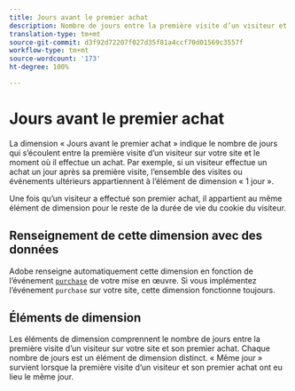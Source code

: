 ```yaml
---
title: Jours avant le premier achat
description: Nombre de jours entre la première visite d’un visiteur et son premier achat.
translation-type: tm+mt
source-git-commit: d3f92d72207f027d35f81a4ccf70d01569c3557f
workflow-type: tm+mt
source-wordcount: '173'
ht-degree: 100%

---
```



# Jours avant le premier achat

La dimension « Jours avant le premier achat » indique le nombre de jours qui s’écoulent entre la première visite d’un visiteur sur votre site et le moment où il effectue un achat. Par exemple, si un visiteur effectue un achat un jour après sa première visite, l’ensemble des visites ou événements ultérieurs appartiennent à l’élément de dimension « 1 jour ».

Une fois qu’un visiteur a effectué son premier achat, il appartient au même élément de dimension pour le reste de la durée de vie du cookie du visiteur.

## Renseignement de cette dimension avec des données

Adobe renseigne automatiquement cette dimension en fonction de l’événement [`purchase`](/help/implement/vars/page-vars/events/event-purchase.md) de votre mise en œuvre. Si vous implémentez l’événement `purchase` sur votre site, cette dimension fonctionne toujours.

## Éléments de dimension

Les éléments de dimension comprennent le nombre de jours entre la première visite d’un visiteur sur votre site et son premier achat. Chaque nombre de jours est un élément de dimension distinct. « Même jour » survient lorsque la première visite d’un visiteur et son premier achat ont eu lieu le même jour.

